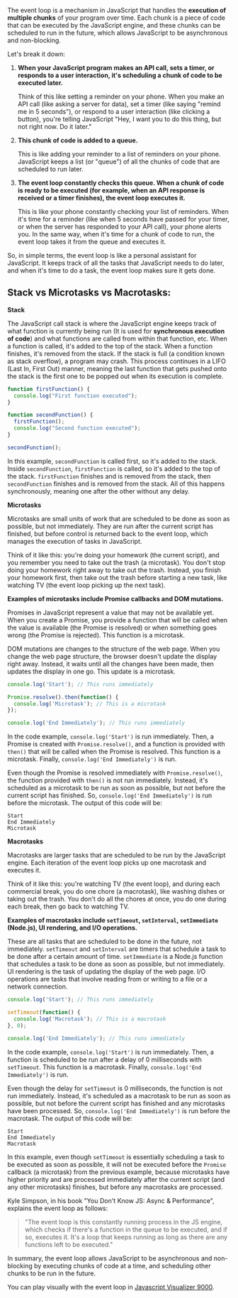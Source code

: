 The event loop is a mechanism in JavaScript that handles the __execution of multiple chunks__ of your program over time. Each chunk is a piece of code that can be executed by the JavaScript engine, and these chunks can be scheduled to run in the future, which allows JavaScript to be asynchronous and non-blocking.

Let's break it down:

1. **When your JavaScript program makes an API call, sets a timer, or responds to a user interaction, it's scheduling a chunk of code to be executed later.**

   Think of this like setting a reminder on your phone. When you make an API call (like asking a server for data), set a timer (like saying "remind me in 5 seconds"), or respond to a user interaction (like clicking a button), you're telling JavaScript "Hey, I want you to do this thing, but not right now. Do it later."

2. **This chunk of code is added to a queue.**

   This is like adding your reminder to a list of reminders on your phone. JavaScript keeps a list (or "queue") of all the chunks of code that are scheduled to run later.

3. **The event loop constantly checks this queue. When a chunk of code is ready to be executed (for example, when an API response is received or a timer finishes), the event loop executes it.**

   This is like your phone constantly checking your list of reminders. When it's time for a reminder (like when 5 seconds have passed for your timer, or when the server has responded to your API call), your phone alerts you. In the same way, when it's time for a chunk of code to run, the event loop takes it from the queue and executes it.

So, in simple terms, the event loop is like a personal assistant for JavaScript. It keeps track of all the tasks that JavaScript needs to do later, and when it's time to do a task, the event loop makes sure it gets done.

## Stack vs Microtasks vs Macrotasks:

**Stack**

The JavaScript call stack is where the JavaScript engine keeps track of what function is currently being run (It is used for __synchronous execution of code__) and what functions are called from within that function, etc. When a function is called, it's added to the top of the stack. When a function finishes, it's removed from the stack. If the stack is full (a condition known as stack overflow), a program may crash.
This process continues in a LIFO (Last In, First Out) manner, meaning the last function that gets pushed onto the stack is the first one to be popped out when its execution is complete.

```javascript
function firstFunction() {
  console.log("First function executed");
}

function secondFunction() {
  firstFunction();
  console.log("Second function executed");
}

secondFunction();
```
In this example, `secondFunction` is called first, so it's added to the stack. Inside `secondFunction`, `firstFunction` is called, so it's added to the top of the stack. `firstFunction` finishes and is removed from the stack, then `secondFunction` finishes and is removed from the stack. All of this happens synchronously, meaning one after the other without any delay.


**Microtasks**

Microtasks are small units of work that are scheduled to be done as soon as possible, but not immediately. They are run after the current script has finished, but before control is returned back to the event loop, which manages the execution of tasks in JavaScript.

Think of it like this: you're doing your homework (the current script), and you remember you need to take out the trash (a microtask). You don't stop doing your homework right away to take out the trash. Instead, you finish your homework first, then take out the trash before starting a new task, like watching TV (the event loop picking up the next task).

**Examples of microtasks include Promise callbacks and DOM mutations.**

Promises in JavaScript represent a value that may not be available yet. When you create a Promise, you provide a function that will be called when the value is available (the Promise is resolved) or when something goes wrong (the Promise is rejected). This function is a microtask.

DOM mutations are changes to the structure of the web page. When you change the web page structure, the browser doesn't update the display right away. Instead, it waits until all the changes have been made, then updates the display in one go. This update is a microtask.


```javascript
console.log('Start'); // This runs immediately

Promise.resolve().then(function() {
  console.log('Microtask'); // This is a microtask
});

console.log('End Immediately'); // This runs immediately
```

In the code example, `console.log('Start')` is run immediately. Then, a Promise is created with `Promise.resolve()`, and a function is provided with `then()` that will be called when the Promise is resolved. This function is a microtask. Finally, `console.log('End Immediately')` is run.

Even though the Promise is resolved immediately with `Promise.resolve()`, the function provided with `then()` is not run immediately. Instead, it's scheduled as a microtask to be run as soon as possible, but not before the current script has finished. So, `console.log('End Immediately')` is run before the microtask. The output of this code will be:

```
Start
End Immediately
Microtask
```

**Macrotasks**

Macrotasks are larger tasks that are scheduled to be run by the JavaScript engine. Each iteration of the event loop picks up one macrotask and executes it. 

Think of it like this: you're watching TV (the event loop), and during each commercial break, you do one chore (a macrotask), like washing dishes or taking out the trash. You don't do all the chores at once, you do one during each break, then go back to watching TV.

**Examples of macrotasks include `setTimeout`, `setInterval`, `setImmediate` (Node.js), UI rendering, and I/O operations.**

These are all tasks that are scheduled to be done in the future, not immediately. `setTimeout` and `setInterval` are timers that schedule a task to be done after a certain amount of time. `setImmediate` is a Node.js function that schedules a task to be done as soon as possible, but not immediately. UI rendering is the task of updating the display of the web page. I/O operations are tasks that involve reading from or writing to a file or a network connection.

```javascript
console.log('Start'); // This runs immediately

setTimeout(function() {
  console.log('Macrotask'); // This is a macrotask
}, 0);

console.log('End Immediately'); // This runs immediately
```

In the code example, `console.log('Start')` is run immediately. Then, a function is scheduled to be run after a delay of 0 milliseconds with `setTimeout`. This function is a macrotask. Finally, `console.log('End Immediately')` is run.

Even though the delay for `setTimeout` is 0 milliseconds, the function is not run immediately. Instead, it's scheduled as a macrotask to be run as soon as possible, but not before the current script has finished and any microtasks have been processed. So, `console.log('End Immediately')` is run before the macrotask. The output of this code will be:

```
Start
End Immediately
Macrotask
```

In this example, even though `setTimeout` is essentially scheduling a task to be executed as soon as possible, it will not be executed before the `Promise` callback (a microtask) from the previous example, because microtasks have higher priority and are processed immediately after the current script (and any other microtasks) finishes, but before any macrotasks are processed. <br />


Kyle Simpson, in his book "You Don't Know JS: Async & Performance", explains the event loop as follows:

> "The event loop is this constantly running process in the JS engine, which checks if there's a function in the queue to be executed, and if so, executes it. It's a loop that keeps running as long as there are any functions left to be executed."

In summary, the event loop allows JavaScript to be asynchronous and non-blocking by executing chunks of code at a time, and scheduling other chunks to be run in the future.

You can play visually with the event loop in [Javascript Visualizer 9000](https://www.jsv9000.app/).


